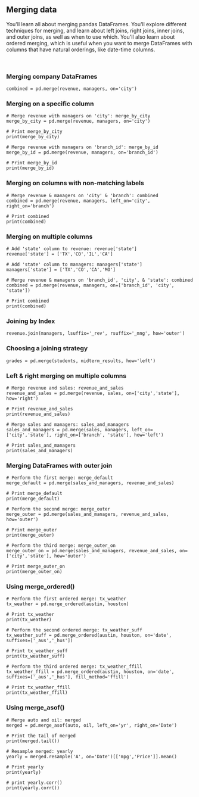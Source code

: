 ## Merging data

You'll learn all about merging pandas DataFrames. You'll explore different techniques for merging, and learn about left joins, right joins, inner joins, and outer joins, as well as when to use which. You'll also learn about ordered merging, which is useful when you want to merge DataFrames with columns that have natural orderings, like date-time columns.

<br>

### Merging company DataFrames

```
combined = pd.merge(revenue, managers, on='city')
```

### Merging on a specific column

```
# Merge revenue with managers on 'city': merge_by_city
merge_by_city = pd.merge(revenue, managers, on='city')

# Print merge_by_city
print(merge_by_city)

# Merge revenue with managers on 'branch_id': merge_by_id
merge_by_id = pd.merge(revenue, managers, on='branch_id')

# Print merge_by_id
print(merge_by_id)
```

### Merging on columns with non-matching labels

```
# Merge revenue & managers on 'city' & 'branch': combined
combined = pd.merge(revenue, managers, left_on='city', right_on='branch')

# Print combined
print(combined)
```

### Merging on multiple columns

```
# Add 'state' column to revenue: revenue['state']
revenue['state'] = ['TX','CO','IL','CA']

# Add 'state' column to managers: managers['state']
managers['state'] = ['TX','CO','CA','MO']

# Merge revenue & managers on 'branch_id', 'city', & 'state': combined
combined = pd.merge(revenue, managers, on=['branch_id', 'city', 'state'])

# Print combined
print(combined)
```

### Joining by Index

```
revenue.join(managers, lsuffix='_rev', rsuffix='_mng', how='outer')
```

### Choosing a joining strategy

```
grades = pd.merge(students, midterm_results, how='left')
```

### Left & right merging on multiple columns

```
# Merge revenue and sales: revenue_and_sales
revenue_and_sales = pd.merge(revenue, sales, on=['city','state'], how='right')

# Print revenue_and_sales
print(revenue_and_sales)

# Merge sales and managers: sales_and_managers
sales_and_managers = pd.merge(sales, managers, left_on=['city','state'], right_on=['branch', 'state'], how='left')

# Print sales_and_managers
print(sales_and_managers)
```

### Merging DataFrames with outer join

```
# Perform the first merge: merge_default
merge_default = pd.merge(sales_and_managers, revenue_and_sales)

# Print merge_default
print(merge_default)

# Perform the second merge: merge_outer
merge_outer = pd.merge(sales_and_managers, revenue_and_sales, how='outer')

# Print merge_outer
print(merge_outer)

# Perform the third merge: merge_outer_on
merge_outer_on = pd.merge(sales_and_managers, revenue_and_sales, on=['city','state'], how='outer')

# Print merge_outer_on
print(merge_outer_on)
```

### Using merge_ordered()

```
# Perform the first ordered merge: tx_weather
tx_weather = pd.merge_ordered(austin, houston)

# Print tx_weather
print(tx_weather)

# Perform the second ordered merge: tx_weather_suff
tx_weather_suff = pd.merge_ordered(austin, houston, on='date', suffixes=['_aus','_hus'])

# Print tx_weather_suff
print(tx_weather_suff)

# Perform the third ordered merge: tx_weather_ffill
tx_weather_ffill = pd.merge_ordered(austin, houston, on='date', suffixes=['_aus','_hus'], fill_method='ffill')

# Print tx_weather_ffill
print(tx_weather_ffill)
```

### Using merge_asof()

```
# Merge auto and oil: merged
merged = pd.merge_asof(auto, oil, left_on='yr', right_on='Date')

# Print the tail of merged
print(merged.tail())

# Resample merged: yearly
yearly = merged.resample('A', on='Date')[['mpg','Price']].mean()

# Print yearly
print(yearly)

# print yearly.corr()
print(yearly.corr())
```